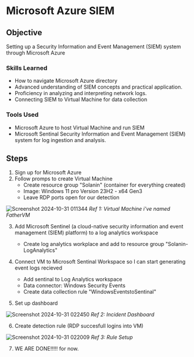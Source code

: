 
# Microsoft Azure SIEM

## Objective

Setting up a Security Information and Event Management (SIEM) system through Microsoft Azure
### Skills Learned

- How to navigate Microsoft Azure directory
- Advanced understanding of SIEM concepts and practical application.
- Proficiency in analyzing and interpreting network logs.
- Connecting SIEM to Virtual Machine for data collection

### Tools Used

- Microsoft Azure to host Virtual Machine and run SIEM
- Microsoft Sentinal Security Information and Event Management (SIEM) system for log ingestion and analysis.

## Steps
1. Sign up for Microsoft Azure
2. Follow promps to create Virtual Machine
   - Create resource group "Solanin" (container for everything created)
   - Image: Windows 11 pro Version 23H2 - x64 Gen3
   - Leave RDP ports open for our detection
   
![Screenshot 2024-10-31 011344](https://github.com/user-attachments/assets/cc3022a2-9ccf-4d73-a7a2-579b5dbf1bbf) *Ref 1: Virtual Machine i've named FatherVM*

3. Add Microsoft Sentinel (a cloud-native security information and event management (SIEM) platform) to a log analytics workspace
   - Create log analytics workplace and add to resource group "Solanin-LogAnalytics"

4. Connect VM to Microsoft Sentinal Workspace so I can start generating event logs recieved
   - Add sentinal to Log Analytics workspace
   - Data connector: Windows Security Events
   - Create data collection rule "WindowsEventstoSentinal"
    
5. Set up dashboard
   
![Screenshot 2024-10-31 022450](https://github.com/user-attachments/assets/a7e1f864-456f-4952-8f33-fd5a540e8037) *Ref 2: Incident Dashboard*


6. Create detection rule (RDP succesfull logins into VM)
   
![Screenshot 2024-10-31 022009](https://github.com/user-attachments/assets/9c9ef61d-745c-4fc8-935b-63c6f73216fe) *Ref 3: Rule Setup*

7. WE ARE DONE!!!!! for now.
